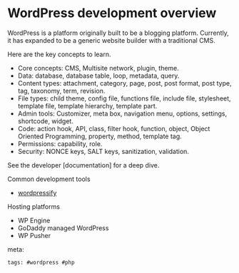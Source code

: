 # WordPress development overview

WordPress is a platform originally built to be a blogging platform.
Currently, it has expanded to be a generic website builder with a
traditional CMS.

Here are the key concepts to learn.

- Core concepts: CMS, Multisite network, plugin, theme.
- Data: database, database table, loop, metadata, query.
- Content types: attachment, category, page, post, post format, post
  type, tag, taxonomy, term, revision.
- File types: child theme, config file, functions file, include file,
  stylesheet, template file, template hierarchy, template part.
- Admin tools: Customizer, meta box, navigation menu, options, settings,
  shortcode, widget.
- Code: action hook, API, class, filter hook, function, object, Object
  Oriented Programming, property, method, template tag.
- Permissions: capability, role.
- Security: NONCE keys, SALT keys, sanitization, validation.

See the developer [documentation] for a deep dive.

Common development tools

- [wordpressify]

Hosting platforms

- WP Engine
- GoDaddy managed WordPress
- WP Pusher

[wordpressify]: https://www.wordpressify.co/
[documention]: https://developer.wordpress.org/

meta:

    tags: #wordpress #php
